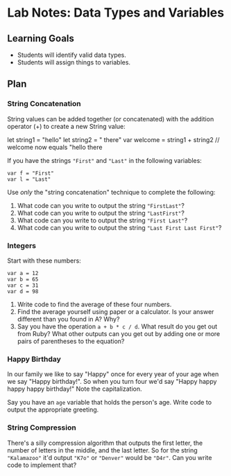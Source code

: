 # Lab Notes: Data Types and Variables

## Learning Goals

* Students will identify valid data types.
* Students will assign things to variables.


## Plan

### String Concatenation

String values can be added together (or concatenated) with the addition operator (+) to create a new String value:

let string1 = "hello"
let string2 = " there"
var welcome = string1 + string2
// welcome now equals "hello there

If you have the strings `"First"` and `"Last"` in the following variables:

```
var f = "First"
var l = "Last"
```

Use *only* the "string concatenation" technique to complete the following:

1. What code can you write to output the string `"FirstLast"`?
2. What code can you write to output the string `"LastFirst"`?
3. What code can you write to output the string `"First Last"`?
4. What code can you write to output the string `"Last First Last First"`?


### Integers

Start with these numbers:

```
var a = 12
var b = 65
var c = 31
var d = 98
```

1. Write code to find the average of these four numbers.
2. Find the average yourself using paper or a calculator. Is your answer different than you found in A? Why?
3. Say you have the operation `a + b * c / d`. What result do you get out from Ruby? What other outputs can you
get out by adding one or more pairs of parentheses to the equation?

### Happy Birthday

In our family we like to say "Happy" once for every year of your age when we say "Happy birthday!". So when you turn
four we'd say "Happy happy happy happy birthday!" Note the capitalization.

Say you have an `age` variable that holds the person's age. Write code to output the appropriate greeting.

### String Compression

There's a silly compression algorithm that outputs the first letter, the number of letters in the middle,
and the last letter. So for the string `"Kalamazoo"` it'd output `"K7o"` or `"Denver"` would be `"D4r"`.
Can you write code to implement that?